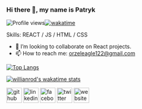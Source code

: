 ### Hi there 👋, my name is Patryk
![Profile views](https://gpvc.arturio.dev/orzeleagle122)[![wakatime](https://wakatime.com/badge/user/c1a7a7e5-feb5-4ec6-95a9-4d486e1f6434.svg)](https://wakatime.com/@c1a7a7e5-feb5-4ec6-95a9-4d486e1f6434)

Skills: REACT / JS / HTML / CSS 

- 👯 I’m looking to collaborate on React projects. 
- 📫 How to reach me: orzeleagle122@gmail.com 

[![Top Langs](https://github-readme-stats.vercel.app/api/top-langs/?username=orzeleagle122&layout=compact&theme=dark)](https://github.com/orzeleagle122/github-readme-stats)

[![willianrod's wakatime stats](https://github-readme-stats.vercel.app/api/wakatime?username=orzeleagle122)](https://github.com/orzeleagle122/github-readme-stats)

[<img src='https://cdn.jsdelivr.net/npm/simple-icons@3.0.1/icons/github.svg' alt='github' height='40'>](https://github.com/orzeleagle122)  [<img src='https://cdn.jsdelivr.net/npm/simple-icons@3.0.1/icons/linkedin.svg' alt='linkedin' height='40'>](https://www.linkedin.com/in/patryk-orlowski/)  [<img src='https://cdn.jsdelivr.net/npm/simple-icons@3.0.1/icons/facebook.svg' alt='facebook' height='40'>](https://www.facebook.com/orzeleek)  [<img src='https://cdn.jsdelivr.net/npm/simple-icons@3.0.1/icons/twitter.svg' alt='twitter' height='40'>](https://twitter.com/orzeleagle)  [<img src='https://cdn.jsdelivr.net/npm/simple-icons@3.0.1/icons/icloud.svg' alt='website' height='40'>](hellopatrick.eu)  











